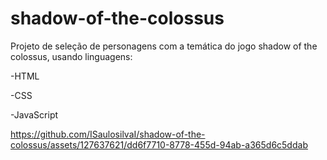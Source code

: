 # shadow-of-the-colossus

Projeto de seleção de personagens com a temática do jogo shadow of the colossus, usando linguagens:

-HTML

-CSS

-JavaScript


https://github.com/ISaulosilvaI/shadow-of-the-colossus/assets/127637621/dd6f7710-8778-455d-94ab-a365d6c5ddab

